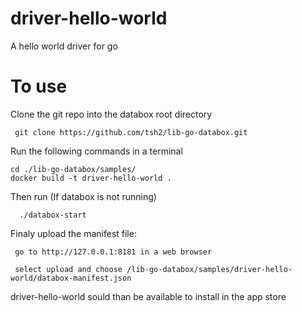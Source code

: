 # driver-hello-world

A hello world driver for go


# To use 

Clone the git repo into the databox root directory 

     git clone https://github.com/tsh2/lib-go-databox.git

Run the following commands in a terminal 

```
cd ./lib-go-databox/samples/
docker build -t driver-hello-world .
```
    
 Then run (If databox is not running)
 
      ./databox-start 
      

Finaly upload the manifest file:
 
     go to http://127.0.0.1:8181 in a web browser
     
     select upload and choose /lib-go-databox/samples/driver-hello-world/databox-manifest.json
     
     
 driver-hello-world sould than be available to install in the app store 
 
   

